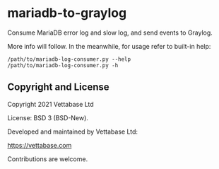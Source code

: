 # mariadb-to-graylog

Consume MariaDB error log and slow log, and send events to Graylog.

More info will follow. In the meanwhile, for usage refer to built-in help:

```
/path/to/mariadb-log-consumer.py --help
/path/to/mariadb-log-consumer.py -h
```


## Copyright and License

Copyright  2021  Vettabase Ltd

License: BSD 3 (BSD-New).

Developed and maintained by Vettabase Ltd:

https://vettabase.com

Contributions are welcome.
